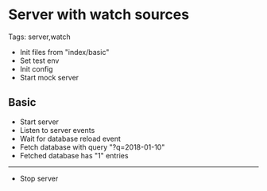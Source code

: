 # Server with watch sources

Tags: server,watch

* Init files from "index/basic"
* Set test env
* Init config
* Start mock server

## Basic

* Start server
* Listen to server events
* Wait for database reload event
* Fetch database with query "?q=2018-01-10"
* Fetched database has "1" entries
___
* Stop server
